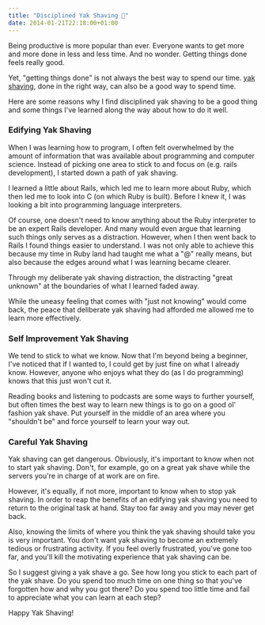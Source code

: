 ```yaml
---
title: "Disciplined Yak Shaving 🐂"
date: 2014-01-21T22:18:00+01:00
---
```


Being productive is more popular than ever. Everyone wants to get more and more done in
less and less time. And no wonder. Getting things done feels really good.

Yet, "getting things done" is not always the best way to spend our time.
[yak shaving](http://www.urbandictionary.com/define.php?term=yak%20shaving),
done in the right way, can also be a good way to spend time.

Here are some reasons why I find disciplined yak shaving to be a good thing and
some things I've learned along the way about how to do it well.

### Edifying Yak Shaving

When I was learning how to program, I often felt overwhelmed by the amount of
information that was available about programming and computer science. Instead
of picking one area to stick to and focus on (e.g. rails development), I started down a
path of yak shaving.

I learned a little about Rails, which led me to learn more about Ruby, which then led
me to look into C (on which Ruby is built). Before I knew it, I was looking a
bit into programming language interpreters.

Of course, one doesn't need to know anything about the Ruby interpreter to be
an expert Rails developer. And many would even argue that learning such things
only serves as a distraction. However, when I then went back to Rails I found things easier
to understand. I was not only able to achieve this because my time in Ruby land
had taught me what a "@" really means, but also because the edges around what
I was learning became clearer.

Through my deliberate yak shaving distraction, the distracting "great unknown"
at the boundaries of what I learned faded away.

While the uneasy feeling that comes with "just not knowing" would come back,
the peace that deliberate yak shaving had afforded me allowed me to learn
more effectively.

### Self Improvement Yak Shaving

We tend to stick to what we know. Now that I'm beyond being a beginner, I've
noticed that if I wanted to, I could get by just fine on what I already know.
However, anyone who enjoys what they do (as I do programming) knows that this
just won't cut it.

Reading books and listening to podcasts are some ways to further yourself, but
often times the best way to learn new things is to go on a good ol' fashion yak
shave. Put yourself in the middle of an area where you "shouldn't be" and force
yourself to learn your way out.

### Careful Yak Shaving

Yak shaving can get dangerous. Obviously, it's important to know when not to
start yak shaving. Don't, for example, go on a great yak shave while the
servers you're in charge of at work are on fire.

However, it's equally, if not more, important to know when to stop yak shaving.
In order to reap the benefits of an edifying yak shaving you need to return to
the original task at hand. Stay too far away and you may never get back.

Also, knowing the limits of where you think the yak shaving should take you
is very important. You don't want yak shaving to become an extremely tedious or
frustrating activity. If you feel overly frustrated, you've gone too far, and
you'll kill the motivating experience that yak shaving can be.

So I suggest giving a yak shave a go. See how long you stick to each part of
the yak shave. Do you spend too much time on one thing so that you've forgotten
how and why you got there? Do you spend too little time and fail to appreciate
what you can learn at each step?

Happy Yak Shaving!
